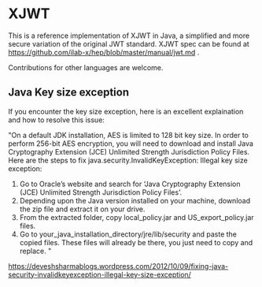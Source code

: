 # XJWT
 

This is a reference implementation of XJWT in Java, a simplified and more secure variation of the original JWT standard.  XJWT spec can be found at https://github.com/ilab-x/hep/blob/master/manual/jwt.md .

Contributions for other languages are welcome.

## Java Key size exception

If you encounter the key size exception, here is an excellent explaination and how to resolve this issue:


"On a default JDK installation, AES is limited to 128 bit key size. In order to perform 256-bit AES encryption, you will need to download and install Java Cryptography Extension (JCE) Unlimited Strength Jurisdiction Policy Files. Here are the steps to fix java.security.InvalidKeyException: Illegal key size exception:

1.  Go to Oracle’s website and search for ‘Java Cryptography Extension (JCE) Unlimited Strength Jurisdiction Policy Files’.
2. Depending upon the Java version installed on your machine, download the zip file and extract it on your drive.
3. From the extracted folder, copy local_policy.jar and US_export_policy.jar files.
4. Go to your_java_installation_directory/jre/lib/security and paste the copied files. These files will already be there, you just need to copy and replace. "


https://deveshsharmablogs.wordpress.com/2012/10/09/fixing-java-security-invalidkeyexception-illegal-key-size-exception/
